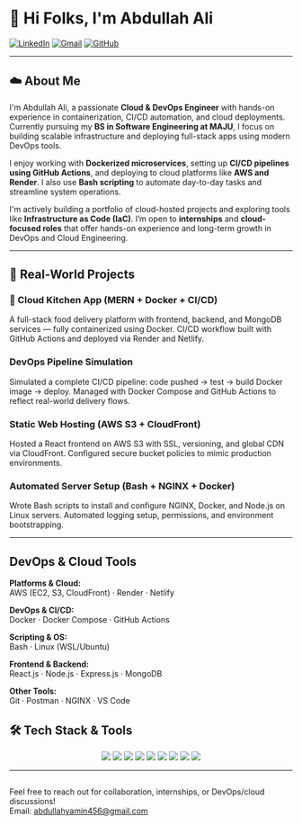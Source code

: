 # 👋 Hi Folks, I'm Abdullah Ali

[![LinkedIn](https://img.shields.io/badge/LinkedIn-blue?logo=linkedin)](https://linkedin.com/in/imabd456)
[![Gmail](https://img.shields.io/badge/Gmail-D14836?logo=gmail&logoColor=white)](mailto:abdullahyamin456@gmail.com)
[![GitHub](https://img.shields.io/badge/GitHub-100000?logo=github&logoColor=white)](https://github.com/abdul7y)

---

## ☁️ About Me

I'm Abdullah Ali, a passionate **Cloud & DevOps Engineer** with hands-on experience in containerization, CI/CD automation, and cloud deployments. Currently pursuing my **BS in Software Engineering at MAJU**, I focus on building scalable infrastructure and deploying full-stack apps using modern DevOps tools.

I enjoy working with **Dockerized microservices**, setting up **CI/CD pipelines using GitHub Actions**, and deploying to cloud platforms like **AWS and Render**. I also use **Bash scripting** to automate day-to-day tasks and streamline system operations.

I'm actively building a portfolio of cloud-hosted projects and exploring tools like **Infrastructure as Code (IaC)**. I’m open to **internships** and **cloud-focused roles** that offer hands-on experience and long-term growth in DevOps and Cloud Engineering.

---

## 🔧 Real-World Projects

### 🚀 Cloud Kitchen App (MERN + Docker + CI/CD)  
A full-stack food delivery platform with frontend, backend, and MongoDB services — fully containerized using Docker. CI/CD workflow built with GitHub Actions and deployed via Render and Netlify.

###  DevOps Pipeline Simulation  
Simulated a complete CI/CD pipeline: code pushed → test → build Docker image → deploy. Managed with Docker Compose and GitHub Actions to reflect real-world delivery flows.

###  Static Web Hosting (AWS S3 + CloudFront)  
Hosted a React frontend on AWS S3 with SSL, versioning, and global CDN via CloudFront. Configured secure bucket policies to mimic production environments.

###  Automated Server Setup (Bash + NGINX + Docker)  
Wrote Bash scripts to install and configure NGINX, Docker, and Node.js on Linux servers. Automated logging setup, permissions, and environment bootstrapping.

---

##  DevOps & Cloud Tools

**Platforms & Cloud:**  
AWS (EC2, S3, CloudFront) · Render · Netlify

**DevOps & CI/CD:**  
Docker · Docker Compose · GitHub Actions

**Scripting & OS:**  
Bash · Linux (WSL/Ubuntu)

**Frontend & Backend:**  
React.js · Node.js · Express.js · MongoDB

**Other Tools:**  
Git · Postman · NGINX · VS Code
## 🛠️ Tech Stack & Tools

<p align="center">
  <img src="https://img.shields.io/badge/Docker-2496ED?style=for-the-badge&logo=docker&logoColor=white" />
  <img src="https://img.shields.io/badge/GitHub%20Actions-2088FF?style=for-the-badge&logo=githubactions&logoColor=white" />
  <img src="https://img.shields.io/badge/AWS-232F3E?style=for-the-badge&logo=amazonaws&logoColor=white" />
  <img src="https://img.shields.io/badge/Linux-FCC624?style=for-the-badge&logo=linux&logoColor=black" />
  <img src="https://img.shields.io/badge/Bash-121011?style=for-the-badge&logo=gnu-bash&logoColor=white" />
  <img src="https://img.shields.io/badge/NGINX-009639?style=for-the-badge&logo=nginx&logoColor=white" />
  <img src="https://img.shields.io/badge/React-61DAFB?style=for-the-badge&logo=react&logoColor=black" />
  <img src="https://img.shields.io/badge/Node.js-339933?style=for-the-badge&logo=nodedotjs&logoColor=white" />
  <img src="https://img.shields.io/badge/MongoDB-47A248?style=for-the-badge&logo=mongodb&logoColor=white" />
</p>


---

## 

Feel free to reach out for collaboration, internships, or DevOps/cloud discussions!  
 Email: [abdullahyamin456@gmail.com](mailto:abdullahyamin456@gmail.com)


